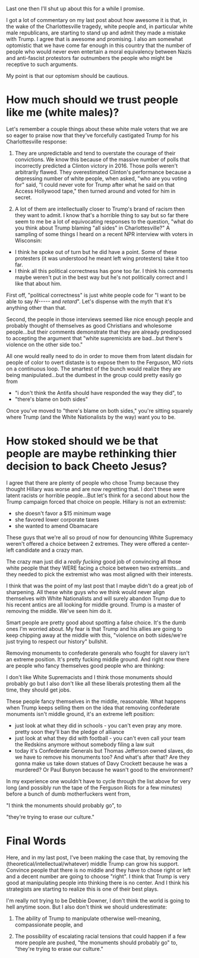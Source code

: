 
Last one then I'll shut up about this for a while I promise.

I got a lot of commentary on my last post about how awesome it is that, in the wake of the Charlottesville tragedy, white people and, in particular white male republicans, are starting to stand up and admit they made a mistake with Trump.  I agree that is awesome and promising.  I also am somewhat optomistic that we have come far enough in this country that the number of people who would never even entertain a moral equivalency between Nazis and anti-fascist protestors far outnumbers the people who might be receptive to such arguments.

My point is that our optomism should be cautious.  

# How much should we trust people like me (white males)?

Let's remember a couple things about these white male voters that we are so eager to praise now that they've forcefully castigated Trump for his Charlottesville response:

1. They are unpredictable and tend to overstate the courage of their convictions.  We know this because of the massive number of polls that incorrectly predicted a Clinton victory in 2016.  Those polls weren't arbitrarily flawed.  They overestimated Clinton's performance because a depressing number of white people, when asked, "who are you voting for" said, "I could never vote for Trump after what he said on that Access Hollywood tape," then turned around and voted for him in secret.

2. A lot of them are intellectually closer to Trump's brand of racism then they want to admit.  I know that's a horrible thing to say but so far there seem to me be a lot of equivocating responses to the question, "what do you think about Trump blaming "all sides" in Charlottesville?"  A sampling of some things I heard on a recent NPR interview with voters in Wisconsin:

*  I think he spoke out of turn but he did have a point.  Some of these protesters (it was understood he meant left wing protesters) take it too far.
* I think all this political correctness has gone too far.  I think his comments maybe weren't put in the best way but he's not politically correct and I like that about him.


First off, "political correctness" is just white people code for "I want to be able to say *N-----* and *retard*".  Let's dispense with the myth that it's anything other than that.  

Second, the people in those interviews seemed like nice enough people and probably thought of themselves as good Christians and wholesome people...but their comments demonstrate that they are already predisposed to accepting the argument that "white supremicists are bad...but there's violence on the other side too."

All one would really need to do in order to move them from latent disdain for people of color to overt distaste is to expose them to the Ferguson, MO riots on a continuous loop.  The smartest of the bunch would realize they are being manipulated...but the dumbest in the group could pretty easily go from

* "i don't think the Antifa should have responded the way they did", to 
* "there's blame on both sides"

Once you've moved to "there's blame on both sides," you're sitting squarely where Trump (and the White Nationalists by the way) want you to be.

# How stoked should we be that people are maybe rethinking thier decision to back Cheeto Jesus?

I agree that there are plenty of people who chose Trump because they thought Hillary was worse and are now regretting that.  I don't these were latent racists or horrible people...But let's think for a second about how the Trump campaign forced that choice on people.  Hillary is not an extremist:

* she doesn't favor a $15 minimum wage
* she favored lower corporate taxes
* she wanted to amend Obamacare

These guys that we're all so proud of now for denouncing White Supremacy weren't offered a choice between 2 extremes.  They were offered a center-left candidate and a crazy man.  

The crazy man just did a *really fucking* good job of convincing all those white people that they WERE facing a choice between two extremists...and they needed to pick the extremist who was most aligned with their interests.

I think that was the point of my last post that I maybe didn't do a great job of sharpening.  All these white guys who we think would never align themselves with White Nationalists and will surely abandon Trump due to his recent antics are all looking for middle ground.  Trump is a master of removing the middle.  We've seen him do it.

Smart people are pretty good about spotting a false choice.  It's the dumb ones I'm worried about.  My fear is that Trump and his allies are going to keep chipping away at the middle with this, "violence on both sides/we're just trying to respect our history" bullshit.  

Removing monuments to confederate generals who fought for slavery isn't an extreme position.  It's pretty fucking middle ground.  And right now there are people who fancy themselves good people who are thinking:

I don't like White Supremacists and I think those monuments should probably go but I also don't like all these liberals protesting them all the time, they should get jobs.

These people fancy themselves in the middle, reasonable.  What happens when Trump keeps selling them on the idea that removing confederate monuments isn't middle ground, it's an extreme left position:

* just look at what they did in schools - you can't even pray any more.  pretty soon they'll ban the pledge of alliance
* just look at what they did with football - you can't even call your team the Redskins anymore without somebody filing a law suit
* today it's Confederate Generals but Thomas Jefferson owned slaves, do we have to remove his monuments too? And what's after that? Are they gonna make us take down statues of Davy Crockett because he was a murdered? Or Paul Bunyon because he wasn't good to the environment?

In my experience one wouldn't have to cycle through the list above for very long (and possibly run the tape of the Ferguson Riots for a few minutes) before a bunch of dumb motherfuckers went from,

"I think the monuments should probably go", to

"they're trying to erase our culture."

# Final Words

Here, and in my last post, I've been making the case that, by removing the (theoretical/intellectual/whatever) middle Trump can grow his  support.  Convince people that there is no middle and they have to chose right or left and a decent number are going to choose "right".  I think that Trump is very good at manipulating people into thinking there is no center.  And I think his strategists are starting to realize this is one of their best plays.

I'm really not trying to be Debbie Downer, I don't think the world is going to hell anytime soon.  But I also don't think we should underestimate:

1. The ability of Trump to manipulate otherwise well-meaning, compassionate people, and

2. The possibility of escalating racial tensions that could happen if a few more people are pushed, "the monuments should probably go" to, "they're trying to erase our culture." 



